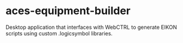 # aces-equipment-builder
Desktop application that interfaces with WebCTRL to generate EIKON scripts using custom .logicsymbol libraries.
